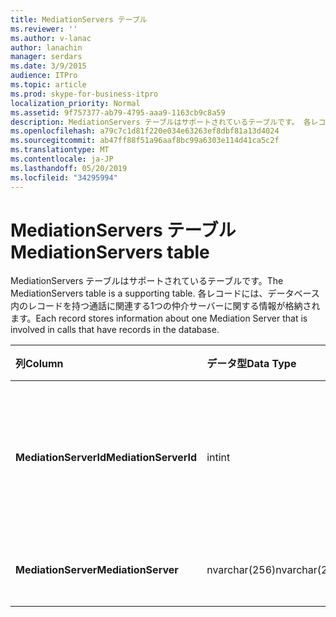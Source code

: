```yaml
---
title: MediationServers テーブル
ms.reviewer: ''
ms.author: v-lanac
author: lanachin
manager: serdars
ms.date: 3/9/2015
audience: ITPro
ms.topic: article
ms.prod: skype-for-business-itpro
localization_priority: Normal
ms.assetid: 9f757377-ab79-4795-aaa9-1163cb9c8a59
description: MediationServers テーブルはサポートされているテーブルです。 各レコードには、データベース内のレコードを持つ通話に関連する1つの仲介サーバーに関する情報が格納されます。
ms.openlocfilehash: a79c7c1d81f220e034e63263ef8dbf81a13d4024
ms.sourcegitcommit: ab47ff88f51a96aaf8bc99a6303e114d41ca5c2f
ms.translationtype: MT
ms.contentlocale: ja-JP
ms.lasthandoff: 05/20/2019
ms.locfileid: "34295994"
---
```

# <a name="mediationservers-table"></a><span data-ttu-id="e0be3-104">MediationServers テーブル</span><span class="sxs-lookup"><span data-stu-id="e0be3-104">MediationServers table</span></span>
 
<span data-ttu-id="e0be3-105">MediationServers テーブルはサポートされているテーブルです。</span><span class="sxs-lookup"><span data-stu-id="e0be3-105">The MediationServers table is a supporting table.</span></span> <span data-ttu-id="e0be3-106">各レコードには、データベース内のレコードを持つ通話に関連する1つの仲介サーバーに関する情報が格納されます。</span><span class="sxs-lookup"><span data-stu-id="e0be3-106">Each record stores information about one Mediation Server that is involved in calls that have records in the database.</span></span>
  
|<span data-ttu-id="e0be3-107">**列**</span><span class="sxs-lookup"><span data-stu-id="e0be3-107">**Column**</span></span>|<span data-ttu-id="e0be3-108">**データ型**</span><span class="sxs-lookup"><span data-stu-id="e0be3-108">**Data Type**</span></span>|<span data-ttu-id="e0be3-109">**キー/インデックス**</span><span class="sxs-lookup"><span data-stu-id="e0be3-109">**Key/Index**</span></span>|<span data-ttu-id="e0be3-110">**詳細**</span><span class="sxs-lookup"><span data-stu-id="e0be3-110">**Details**</span></span>|
|:-----|:-----|:-----|:-----|
|<span data-ttu-id="e0be3-111">**MediationServerId**</span><span class="sxs-lookup"><span data-stu-id="e0be3-111">**MediationServerId**</span></span> <br/> |<span data-ttu-id="e0be3-112">int</span><span class="sxs-lookup"><span data-stu-id="e0be3-112">int</span></span>  <br/> |<span data-ttu-id="e0be3-113">Primary</span><span class="sxs-lookup"><span data-stu-id="e0be3-113">Primary</span></span>  <br/> |<span data-ttu-id="e0be3-114">この仲介サーバーを識別する一意の番号。</span><span class="sxs-lookup"><span data-stu-id="e0be3-114">Unique number identifying this Mediation Server.</span></span>  <br/> |
|<span data-ttu-id="e0be3-115">**MediationServer**</span><span class="sxs-lookup"><span data-stu-id="e0be3-115">**MediationServer**</span></span> <br/> |<span data-ttu-id="e0be3-116">nvarchar(256)</span><span class="sxs-lookup"><span data-stu-id="e0be3-116">nvarchar(256)</span></span>  <br/> | <br/> |<span data-ttu-id="e0be3-117">仲介サーバー名。</span><span class="sxs-lookup"><span data-stu-id="e0be3-117">Mediation Server name.</span></span>  <br/> |
   

